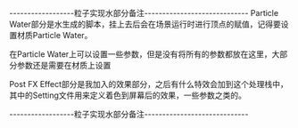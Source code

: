 ------------------粒子实现水部分备注-----------------------------
Particle Water部分是水生成的脚本，挂上去后会在场景运行时进行顶点的赋值，记得要设置材质Particle Water。

在Particle Water上可以设置一些参数，但是没有将所有的参数都放在这里，大部分参数还是需要在材质上设置

Post FX Effect部分是我加入的效果部分，之后有什么特效会加到这个处理栈中，其中的Setting文件用来定义着色到屏幕后的效果，一些参数之类的。


------------------粒子实现水部分备注-----------------------------
